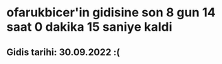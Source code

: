 # ofarukbicer'in gidisine son 8 gun 14 saat 0 dakika 15 saniye kaldi

## Gidis tarihi: 30.09.2022 :(